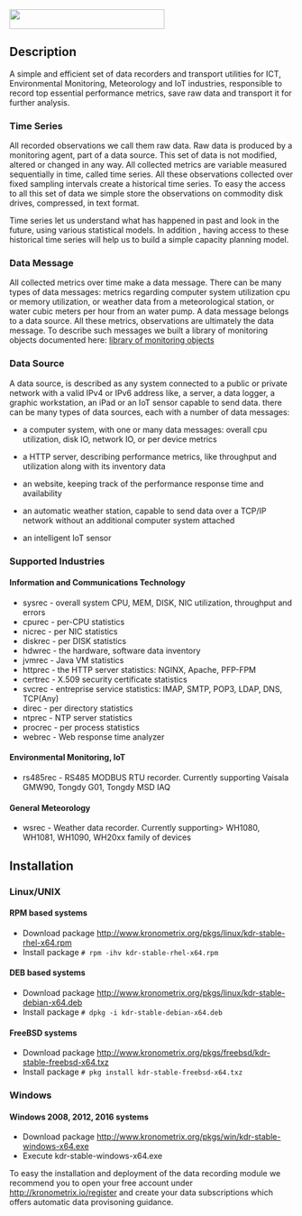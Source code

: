 <img src="https://github.com/kronometrix/recording/blob/master/k-logo.png" align="left" height="35" width="275" />
<br/><br/>

## Description

A simple and efficient set of data recorders and transport utilities for ICT, Environmental Monitoring, Meteorology and IoT industries, responsible to record top essential performance metrics, save raw data and transport it for further analysis. 

### Time Series
All recorded observations we call them raw data. Raw data is produced by a monitoring agent, part of a data source.  This set of data is not modified, altered or changed in any way. All collected metrics are variable measured sequentially in time, called time series. All these observations collected over fixed sampling intervals create a historical time series. To easy the access to all this set of data we simple store the observations on commodity disk drives, compressed, in text format.

Time series let us understand what has happened in past and look in the future, using various statistical models. In addition , having access to these historical time series will help us to build a simple capacity planning model.


### Data Message
All collected metrics over time make a data message. There can be many types of data messages: metrics regarding computer system utilization cpu or memory utilization, or weather data from a meteorological station, or water cubic meters per hour from an water pump. A data message belongs to a data source. All these metrics, observations are ultimately the data message. To describe such messages we built a library of monitoring objects documented here: [library of monitoring objects](https://github.com/sparvu/lmo)


### Data Source
A data source, is described as any system connected to a public or private network with a valid IPv4 or IPv6 address like, a server, a data logger, a graphic workstation, an iPad or an IoT sensor capable to send data. there can be many types of data sources, each with a number of data messages:

 * a computer system, with one or many data messages: overall cpu utilization, disk IO, network IO, or per device metrics 
 
 * a HTTP server, describing performance metrics, like throughput and utilization along with its inventory data
 
 * an website, keeping track of the performance response time and availability
 
 * an automatic weather station, capable to send data over a TCP/IP network without an additional computer system attached
 
 * an intelligent IoT sensor
 

### Supported Industries

#### Information and Communications Technology

 * sysrec - overall system CPU, MEM, DISK, NIC utilization, throughput and errors
 * cpurec - per-CPU statistics
 * nicrec - per NIC statistics
 * diskrec - per DISK statistics
 * hdwrec - the hardware, software data inventory
 * jvmrec - Java VM statistics
 * httprec - the HTTP server statistics: NGINX, Apache, PFP-FPM
 * certrec - X.509 security certificate statistics
 * svcrec - entreprise service statistics: IMAP, SMTP, POP3, LDAP, DNS, TCP(Any)
 * direc - per directory statistics 
 * ntprec - NTP server statistics
 * procrec - per process statistics
 * webrec - Web response time analyzer


#### Environmental Monitoring, IoT

 * rs485rec - RS485 MODBUS RTU recorder. Currently supporting Vaisala GMW90, Tongdy G01, Tongdy MSD IAQ  


#### General Meteorology

 * wsrec - Weather data recorder. Currently supporting> WH1080, WH1081, WH1090, WH20xx family of devices
  

## Installation


### Linux/UNIX

#### RPM based systems

  * Download package http://www.kronometrix.org/pkgs/linux/kdr-stable-rhel-x64.rpm
  * Install package ```# rpm -ihv kdr-stable-rhel-x64.rpm``` 
  
#### DEB based systems

  * Download package http://www.kronometrix.org/pkgs/linux/kdr-stable-debian-x64.deb
  * Install package ```# dpkg -i kdr-stable-debian-x64.deb``` 

#### FreeBSD systems

  * Download package http://www.kronometrix.org/pkgs/freebsd/kdr-stable-freebsd-x64.txz
  * Install package ```# pkg install kdr-stable-freebsd-x64.txz``` 

 
### Windows

#### Windows 2008, 2012, 2016 systems

  * Download package http://www.kronometrix.org/pkgs/win/kdr-stable-windows-x64.exe
  * Execute kdr-stable-windows-x64.exe


To easy the installation and deployment of the data recording module we recommend you to open your free account under http://kronometrix.io/register and create your data subscriptions which offers automatic data provisoning guidance.  
